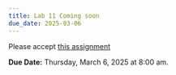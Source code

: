 ```yaml
---
title: Lab 11 Coming soon
due_date: 2025-03-06
---
```



Please accept [this assignment]()

**Due Date:** Thursday, March 6, 2025 at 8:00 am.
